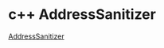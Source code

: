 # c++ AddressSanitizer

[AddressSanitizer](https://learn.microsoft.com/zh-cn/cpp/sanitizers/asan?view=msvc-170)
